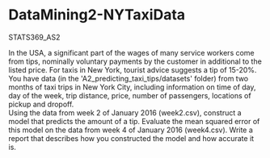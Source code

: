 # DataMining2-NYTaxiData
STATS369_AS2


In the USA, a significant part of the wages of many service workers come from tips, nominally voluntary payments by the customer in additional to the listed price.  For taxis in New York, tourist advice suggests a tip of 15-20%. You have data (in the 'A2_predicting_taxi_tips/datasets' folder) from two months of taxi trips in New York City, including information on time of day, day of the week, trip distance, price, number of passengers, locations of pickup and dropoff.  
Using the data from week 2 of January 2016 (week2.csv), construct a model that predicts the amount of a tip.  Evaluate the mean squared error of this model on the data from week 4 of January 2016 (week4.csv).  Write a report that describes how you constructed the model and how accurate it is. 
